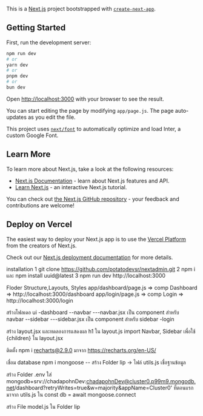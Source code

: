 This is a [Next.js](https://nextjs.org/) project bootstrapped with [`create-next-app`](https://github.com/vercel/next.js/tree/canary/packages/create-next-app).

## Getting Started

First, run the development server:

```bash
npm run dev
# or
yarn dev
# or
pnpm dev
# or
bun dev
```

Open [http://localhost:3000](http://localhost:3000) with your browser to see the result.

You can start editing the page by modifying `app/page.js`. The page auto-updates as you edit the file.

This project uses [`next/font`](https://nextjs.org/docs/basic-features/font-optimization) to automatically optimize and load Inter, a custom Google Font.

## Learn More

To learn more about Next.js, take a look at the following resources:

- [Next.js Documentation](https://nextjs.org/docs) - learn about Next.js features and API.
- [Learn Next.js](https://nextjs.org/learn) - an interactive Next.js tutorial.

You can check out [the Next.js GitHub repository](https://github.com/vercel/next.js/) - your feedback and contributions are welcome!

## Deploy on Vercel

The easiest way to deploy your Next.js app is to use the [Vercel Platform](https://vercel.com/new?utm_medium=default-template&filter=next.js&utm_source=create-next-app&utm_campaign=create-next-app-readme) from the creators of Next.js.

Check out our [Next.js deployment documentation](https://nextjs.org/docs/deployment) for more details.

installation
1 git clone https://github.com/potatodevsr/nextadmin.git
2 npm i และ npm install uuid@latest
3 npm run dev http://localhost:3000

Floder Structure,Layouts, Styles
app/dashboard/page.js => comp Dashboard => http://localhost:3000/dashboard
app/login/page.js => comp Login => http://localhost:3000/login

สร้างโฟลเดอ 
ui
-dashboard
--navbar
---navbar.jsx เป็น component สำหรับ navbar
--sidebar
---sidebar.jsx เป็น component สำหรับ sidebar
-login

สร้าง layout.jsx และทดลองการแสดงผล h1 ใน layout.js
import Navbar, Sidebar เพื่อใช้ {children} ใน layout.jsx

ติดตั้ง npm i recharts@2.9.0
มาจาก https://recharts.org/en-US/


เชื่อม database 
 npm i mongoose
 -- สร้าง Folder lip -> ไฟล์ utils.js เชื่อฐานข้อมูล

 สร้าง Folder .env ใส่ mongodb+srv://chadapohnDev:chadapohnDev@cluster0.p99m9.mongodb.net/dashboard?retryWrites=true&w=majority&appName=Cluster0' ที่ตอนแรกมาจาก utils.js ใน  const db = await mongoose.connect

สร้าง File model.js ใน Folder lip
